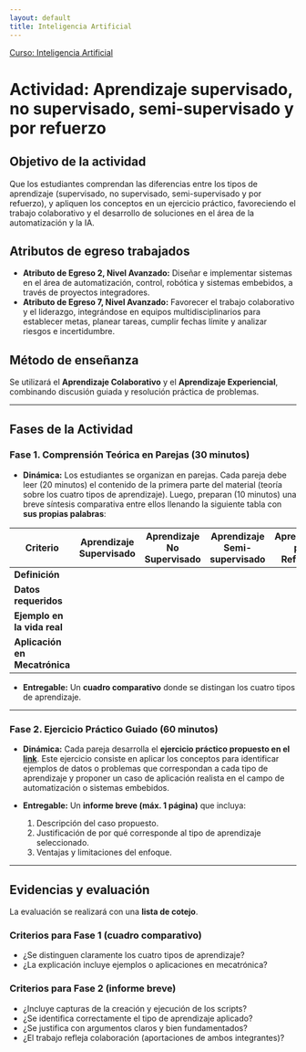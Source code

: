 ```yaml
---
layout: default
title: Inteligencia Artificial
---
```

[Curso: Inteligencia Artificial](index)

# Actividad: Aprendizaje supervisado, no supervisado, semi-supervisado y por refuerzo

## Objetivo de la actividad

Que los estudiantes comprendan las diferencias entre los tipos de aprendizaje (supervisado, no supervisado, semi-supervisado y por refuerzo), y apliquen los conceptos en un ejercicio práctico, favoreciendo el trabajo colaborativo y el desarrollo de soluciones en el área de la automatización y la IA.

## Atributos de egreso trabajados

* **Atributo de Egreso 2, Nivel Avanzado:** Diseñar e implementar sistemas en el área de automatización, control, robótica y sistemas embebidos, a través de proyectos integradores.
* **Atributo de Egreso 7, Nivel Avanzado:** Favorecer el trabajo colaborativo y el liderazgo, integrándose en equipos multidisciplinarios para establecer metas, planear tareas, cumplir fechas límite y analizar riesgos e incertidumbre.

## Método de enseñanza

Se utilizará el **Aprendizaje Colaborativo** y el **Aprendizaje Experiencial**, combinando discusión guiada y resolución práctica de problemas.

---

## Fases de la Actividad

### Fase 1. Comprensión Teórica en Parejas (30 minutos)

* **Dinámica:**
Los estudiantes se organizan en parejas. Cada pareja debe leer (20 minutos) el contenido de la primera parte del material (teoría sobre los cuatro tipos de aprendizaje). Luego, preparan (10 minutos) una breve síntesis comparativa entre ellos llenando la siguiente tabla con **sus propias palabras**:

| **Criterio**                  | **Aprendizaje Supervisado** | **Aprendizaje No Supervisado** | **Aprendizaje Semi-supervisado** | **Aprendizaje por Refuerzo** |
| ----------------------------- | --------------------------- | ------------------------------ | -------------------------------- | ---------------------------- |
| **Definición**                |                             |                                |                                  |                              |
| **Datos requeridos**          |                             |                                |                                  |                              |
| **Ejemplo en la vida real**   |                             |                                |                                  |                              |
| **Aplicación en Mecatrónica** |                             |                                |                                  |                              |

* **Entregable:**
  Un **cuadro comparativo** donde se distingan los cuatro tipos de aprendizaje.

---

### Fase 2. Ejercicio Práctico Guiado (60 minutos)

* **Dinámica:**
Cada pareja desarrolla el **ejercicio práctico propuesto en el [link](https://karlosespinoza.github.io/curso/am/supervisado_no-supervisado_semi-supervizado_reforzado#:~:text=Agentes%20de%20videojuegos-,Pr%C3%A1ctica,-Objetivo%20de%20la)**. Este ejercicio consiste en aplicar los conceptos para identificar ejemplos de datos o problemas que correspondan a cada tipo de aprendizaje y proponer un caso de aplicación realista en el campo de automatización o sistemas embebidos.

* **Entregable:**
  Un **informe breve (máx. 1 página)** que incluya:

  1. Descripción del caso propuesto.
  2. Justificación de por qué corresponde al tipo de aprendizaje seleccionado.
  3. Ventajas y limitaciones del enfoque.

---

## Evidencias y evaluación

La evaluación se realizará con una **lista de cotejo**.

### Criterios para Fase 1 (cuadro comparativo)

* ¿Se distinguen claramente los cuatro tipos de aprendizaje?
* ¿La explicación incluye ejemplos o aplicaciones en mecatrónica?

### Criterios para Fase 2 (informe breve)

* ¿Incluye capturas de la creación y ejecución de los scripts?
* ¿Se identifica correctamente el tipo de aprendizaje aplicado?
* ¿Se justifica con argumentos claros y bien fundamentados?
* ¿El trabajo refleja colaboración (aportaciones de ambos integrantes)?
